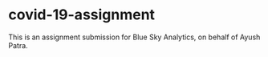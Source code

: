# covid-19-assignment
This is an assignment submission for Blue Sky Analytics, on behalf of Ayush Patra.
